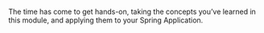 The time has come to get hands-on, taking the concepts you’ve learned in this module, and applying them to your Spring Application.
